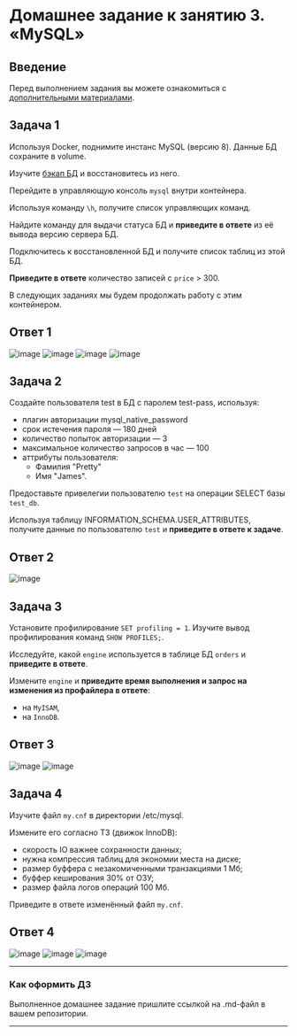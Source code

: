 # Домашнее задание к занятию 3. «MySQL»

## Введение

Перед выполнением задания вы можете ознакомиться с 
[дополнительными материалами](https://github.com/netology-code/virt-homeworks/blob/virt-11/additional/README.md).

## Задача 1

Используя Docker, поднимите инстанс MySQL (версию 8). Данные БД сохраните в volume.

Изучите [бэкап БД](https://github.com/netology-code/virt-homeworks/tree/virt-11/06-db-03-mysql/test_data) и 
восстановитесь из него.

Перейдите в управляющую консоль `mysql` внутри контейнера.

Используя команду `\h`, получите список управляющих команд.

Найдите команду для выдачи статуса БД и **приведите в ответе** из её вывода версию сервера БД.

Подключитесь к восстановленной БД и получите список таблиц из этой БД.

**Приведите в ответе** количество записей с `price` > 300.

В следующих заданиях мы будем продолжать работу с этим контейнером.

## Ответ 1

![image](https://github.com/bezymel/bd-dev-homeworks/assets/129361495/2d1ecf73-5045-4a33-b96e-23a8e8d25c10)
![image](https://github.com/bezymel/bd-dev-homeworks/assets/129361495/3331ecfd-f507-46bc-b39d-83c24b0af95e)
![image](https://github.com/bezymel/bd-dev-homeworks/assets/129361495/0db39658-ee04-4564-90cd-b237cfde0ba1)
![image](https://github.com/bezymel/bd-dev-homeworks/assets/129361495/1e5298f3-c615-4461-9d1c-a94ec8a2b7e1)

## Задача 2

Создайте пользователя test в БД c паролем test-pass, используя:

- плагин авторизации mysql_native_password
- срок истечения пароля — 180 дней 
- количество попыток авторизации — 3 
- максимальное количество запросов в час — 100
- аттрибуты пользователя:
    - Фамилия "Pretty"
    - Имя "James".

Предоставьте привелегии пользователю `test` на операции SELECT базы `test_db`.
    
Используя таблицу INFORMATION_SCHEMA.USER_ATTRIBUTES, получите данные по пользователю `test` и 
**приведите в ответе к задаче**.

## Ответ 2

![image](https://github.com/bezymel/bd-dev-homeworks/assets/129361495/b928b0a0-d094-4a0b-b603-4fec532adef1)

## Задача 3

Установите профилирование `SET profiling = 1`.
Изучите вывод профилирования команд `SHOW PROFILES;`.

Исследуйте, какой `engine` используется в таблице БД `orders` и **приведите в ответе**.

Измените `engine` и **приведите время выполнения и запрос на изменения из профайлера в ответе**:
- на `MyISAM`,
- на `InnoDB`.

## Ответ 3

![image](https://github.com/bezymel/bd-dev-homeworks/assets/129361495/769dfce1-c435-4eb9-81a9-8e24fc480c9a)
![image](https://github.com/bezymel/bd-dev-homeworks/assets/129361495/13466419-a2b7-4860-9da5-04a7dfb7ed51)

## Задача 4 

Изучите файл `my.cnf` в директории /etc/mysql.

Измените его согласно ТЗ (движок InnoDB):

- скорость IO важнее сохранности данных;
- нужна компрессия таблиц для экономии места на диске;
- размер буффера с незакомиченными транзакциями 1 Мб;
- буффер кеширования 30% от ОЗУ;
- размер файла логов операций 100 Мб.

Приведите в ответе изменённый файл `my.cnf`.

## Ответ 4

![image](https://github.com/bezymel/bd-dev-homeworks/assets/129361495/46c65c81-904a-41a4-b924-0f2db1809c45)
![image](https://github.com/bezymel/bd-dev-homeworks/assets/129361495/c7915d21-0992-4435-acab-44178ad1be0b)
![image](https://github.com/bezymel/bd-dev-homeworks/assets/129361495/1b273d45-01be-4e56-a48b-4d64e6bbea7e)

---

### Как оформить ДЗ

Выполненное домашнее задание пришлите ссылкой на .md-файл в вашем репозитории.

---

